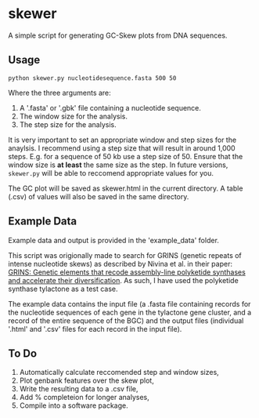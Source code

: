 # skewer
A simple script for generating GC-Skew plots from DNA sequences.

## Usage
```
python skewer.py nucleotidesequence.fasta 500 50
```
Where the three arguments are:

1. A '.fasta' or '.gbk' file containing a nucleotide sequence.
2. The window size for the analysis.
3. The step size for the analysis.

It is very important to set an appropriate window and step sizes for the anaylsis. I recommend using a step size that will result in around 1,000 steps. E.g. for a sequence of 50 kb use a step size of 50. Ensure that the window size is **at least** the same size as the step. In future versions, `skewer.py` will be able to reccomend appropriate values for you.

The GC plot will be saved as skewer.html in the current directory. A table (.csv) of values will also be saved in the same directory.

## Example Data
Example data and output is provided in the 'example_data' folder. 

This script was origionally made to search for GRINS (genetic repeats of intense nucleotide skews) as described by Nivina et al. in their paper: [GRINS: Genetic elements that recode assembly-line polyketide synthases and accelerate their diversification](https://www.pnas.org/doi/10.1073/pnas.2100751118). As such, I have used the polyketide synthase tylactone as a test case.

The example data contains the input file (a .fasta file containing records for the nucleotide sequences of each gene in the tylactone gene cluster, and a record of the entire sequence of the BGC) and the output files (individual '.html' and '.csv' files for each record in the input file).

## To Do
1. Automatically calculate reccomended step and window sizes,
2. Plot genbank features over the skew plot,
3. Write the resulting data to a .csv file,
4. Add % completeion for longer analyses,
5. Compile into a software package.
